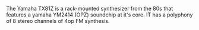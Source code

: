 The Yamaha TX81Z is a rack-mounted synthesizer from the 80s that features a yamaha YM2414 (OPZ) soundchip at it's core. IT has a polyphony of 8 stereo channels of 4op FM synthesis.
